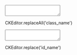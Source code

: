 <textarea class="class_name"></textarea>
CKEditor.replaceAll('class_name')

<textarea id="id_name"></textarea>
CKEditor.replace('id_name')


